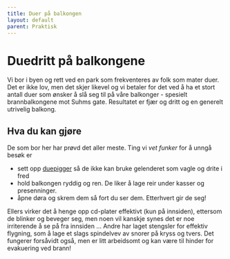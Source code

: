 ```yaml
---
title: Duer på balkongen
layout: default
parent: Praktisk
---
```


# Duedritt på balkongene

Vi bor i byen og rett ved en park som frekventeres av folk som mater duer. Det er ikke lov, men det skjer likevel og vi betaler for det ved å ha et stort antall duer som ønsker å slå seg til på våre balkonger - spesielt brannbalkongene mot Suhms gate. Resultatet er fjær og dritt og en generelt utrivelig balkong.

## Hva du kan gjøre

De som bor her har prøvd det aller meste. Ting vi _vet funker_ for å unngå besøk er 
- sett opp [duepigger](https://www.google.com/search?q=duepigger) så de ikke kan bruke gelenderet som vagle og drite i fred
- hold balkongen ryddig og ren. De liker å lage reir under kasser og presenninger.
- åpne døra og skrem dem så fort du ser dem. Etterhvert gir de seg! 

Ellers virker det å henge opp cd-plater effektivt (kun på innsiden), ettersom de blinker og beveger seg, men noen vil kanskje synes det er noe irriterende å se på fra innsiden ... Andre har laget stengsler for effektiv flygning, som å lage et slags spindelvev av snorer på kryss og tvers. Det fungerer forsåvidt også, men er litt arbeidsomt og kan være til hinder for evakuering ved brann!
